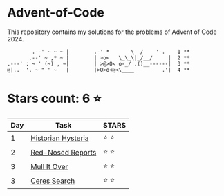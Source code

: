 # Advent-of-Code
This repository contains my solutions for the problems of Advent of Code 2024.

```
        .--' ~ ~ ~ |        .-' *       \  /    '-.    1 **
       .--' ~ ,* ~ |        | >o<   \_\_\|_/__/     |  2 **
.---' : ~ ' (~) , ~|        | >@>O< o-_/ .()__------|  3 **
@|..  '. ~ " ' ~   |        |>O>o<@<\____         .'|  4 **
```

# Stars count: 6 :star:

| Day | Task        | STARS        |
|-----|-------------|--------------|
| 1   | [Historian Hysteria](./1/Day1.cs) | :star: :star: |
| 2   | [Red-Nosed Reports](./2/Day2.cs)  | :star: :star: |
| 3   | [Mull It Over](./3/Day3.cs)       | :star: :star: |
| 3   | [Ceres Search](./4/Day4.cs)       | :star: :star: |

